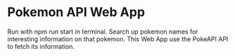 # Pokemon API Web App

Run with npm run start in terminal.
Search up pokemon names for interesting information on that pokemon.
This Web App use the PokeAPI API to fetch its information.
